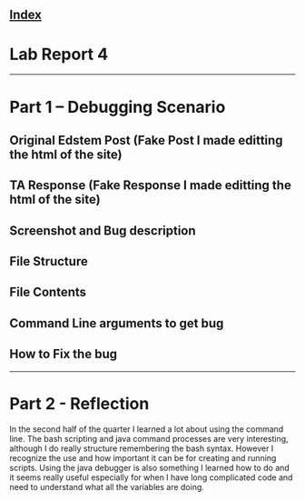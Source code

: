 [Index](https://zcashe.github.io/cse15l-lab-reports/index.html)
---
# Lab Report 4 
---
# Part 1 – Debugging Scenario

## Original Edstem Post (Fake Post I made editting the html of the site)


## TA Response (Fake Response I made editting the html of the site)


## Screenshot and Bug description


## File Structure


## File Contents


## Command Line arguments to get bug


## How to Fix the bug



---
# Part 2 - Reflection

In the second half of the quarter I learned a lot about using the command line. The bash scripting and java command processes are very interesting, although
I do really structure remembering the bash syntax. However I recognize the use and how important it can be for creating and running scripts. Using the java debugger is also something I learned how to do
and it seems really useful especially for when I have long complicated code and need to understand what all the variables are doing. 
